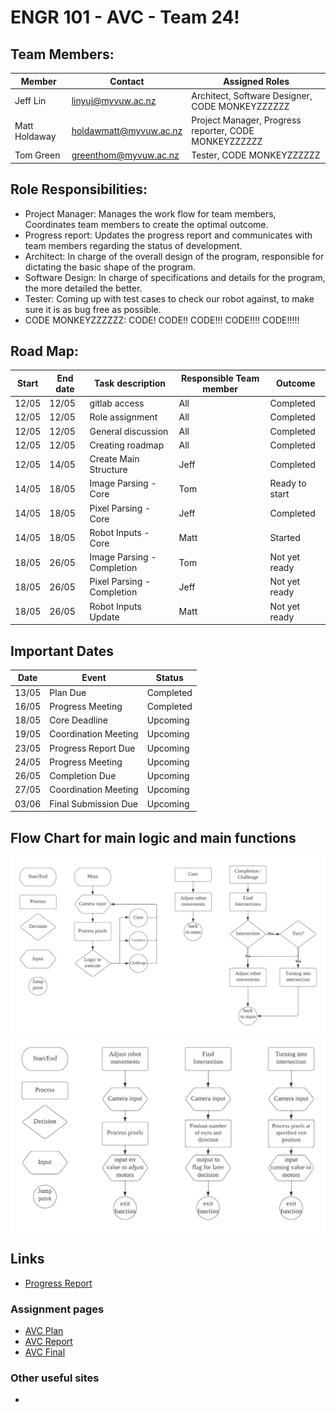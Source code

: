 # ENGR 101 - AVC - Team 24!

## Team Members:
| Member        | Contact                | Assigned Roles                                        |
| ------------- | ---------------------- | ----------------------------------------------------- | 
| Jeff Lin      | linyuj@myvuw.ac.nz     | Architect, Software Designer, CODE MONKEYZZZZZZ       |
| Matt Holdaway | holdawmatt@myvuw.ac.nz | Project Manager, Progress reporter, CODE MONKEYZZZZZZ |
| Tom Green     | greenthom@myvuw.ac.nz  | Tester, CODE MONKEYZZZZZZ                             |

## Role Responsibilities:
* Project Manager: Manages the work flow for team members, Coordinates team members to create the optimal outcome.
* Progress report: Updates the progress report and communicates with team members regarding the status of development.
* Architect: In charge of the overall design of the program, responsible for dictating the basic shape of the program.
* Software Design: In charge of specifications and details for the program, the more detailed the better.
* Tester: Coming up with test cases to check our robot against, to make sure it is as bug free as possible.
* CODE MONKEYZZZZZZ: CODE! CODE!! CODE!!! CODE!!!! CODE!!!!!

## Road Map:
| Start  | End date | Task description          | Responsible Team member | Outcome   |
| ------ | -------- | ----------------          | ----------------------  | --------- |
| 12/05  | 12/05    | gitlab access             | All                     | Completed |
| 12/05  | 12/05    | Role assignment           | All                     | Completed |
| 12/05  | 12/05    | General discussion        | All                     | Completed |
| 12/05  | 12/05    | Creating roadmap          | All                     | Completed |
| 12/05  | 14/05    | Create Main Structure     | Jeff                    | Completed |
| 14/05  | 18/05    | Image Parsing - Core      | Tom                     | Ready to start|
| 14/05  | 18/05    | Pixel Parsing - Core      | Jeff                    | Completed |
| 14/05  | 18/05    | Robot Inputs - Core       | Matt                    | Started   |
| 18/05  | 26/05    | Image Parsing - Completion| Tom                     | Not yet ready|
| 18/05  | 26/05    | Pixel Parsing - Completion| Jeff                    | Not yet ready|
| 18/05  | 26/05    | Robot Inputs Update       | Matt                    | Not yet ready|

## Important Dates
| Date  | Event                | Status    |
| ----- | -------------------- | --------- |
| 13/05 | Plan Due             | Completed |
| 16/05 | Progress Meeting     | Completed |
| 18/05 | Core Deadline        | Upcoming  |
| 19/05 | Coordination Meeting | Upcoming  |
| 23/05 | Progress Report Due  | Upcoming  |
| 24/05 | Progress Meeting     | Upcoming  |
| 26/05 | Completion Due       | Upcoming  |
| 27/05 | Coordination Meeting | Upcoming  |
| 03/06 | Final Submission Due | Upcoming  |

## Flow Chart for main logic and main functions
![MainLogic](resource/AVC_Main_Logic.png)
![Functions](resource/AVC_Methods.png)


## Links
* [Progress Report](Progress_Report.md)
### Assignment pages
* [AVC Plan](https://ecs.wgtn.ac.nz/Courses/ENGR101_2022T1/AVCPlan)
* [AVC Report](https://ecs.wgtn.ac.nz/foswiki/bin/edit/Courses/ENGR101_2022T1/AVCProgressReport?topicparent=Courses/ENGR101_2022T1.Assignments)
* [AVC Final](https://ecs.wgtn.ac.nz/foswiki/bin/edit/Courses/ENGR101_2022T1/AVCFinalReport?topicparent=Courses/ENGR101_2022T1.Assignments)

### Other useful sites
* 
